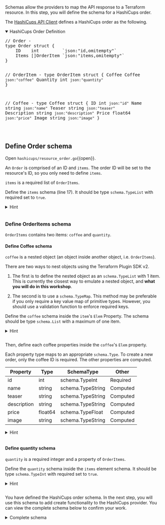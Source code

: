 Schemas allow the providers to map the API response to a Terraform resource. In this step, you will define the schema for a HashiCups order.

The [HashiCups API Client](https://github.com/hashicorp-demoapp/hashicups-client-go) defines a HashiCups order as the following.

<details style="padding-bottom: 1em;" open>
<summary>HashiCups Order Definition</summary>
<pre>
// Order -
type Order struct {
	ID    int         `json:"id,omitempty"`
	Items []OrderItem `json:"items,omitempty"`
}

// OrderItem -
type OrderItem struct {
	Coffee   Coffee `json:"coffee"`
	Quantity int    `json:"quantity"`
}

// Coffee -
type Coffee struct {
	ID          int          `json:"id"`
	Name        string       `json:"name"`
	Teaser      string       `json:"teaser"`
	Description string       `json:"description"`
	Price       float64      `json:"price"`
	Image       string       `json:"image"`
}
</pre>
</details>

## Define Order schema

Open `hashicups/resource_order.go`{{open}}.

An `Order` is comprised of an ID and `items`. The order ID will be set to the resource's ID, so you only need to define `items`.

`items` is a required list of `OrderItems`. 

Define the `items` schema (line 17). It should be type `schema.TypeList` with required set to `true`.

<details style="padding-bottom: 1em;">
<summary>Hint</summary>
```
"items": &schema.Schema{
    Type:     schema.TypeList,
    Required: true,
    Elem: &schema.Resource{}
}
```
</details>

### Define OrderItems schema

`OrderItems` contains two items: `coffee` and `quantity`. 

#### Define Coffee schema

`coffee` is a nested object (an object inside another object, i.e. `OrderItems`). 

There are two ways to nest objects using the Terraform Plugin SDK v2.

1. The first is to define the nested object as an `schema.TypeList` with 1 item. This is currently the closest way to emulate a nested object, and **what you will do in this workshop**.

1. The second is to use a `schema.TypeMap`. This method may be preferable if you only require a key value map of primitive types. However, you should use a validation function to enforce required keys.

Define the `coffee` schema inside the `item`'s `Elem` Property. The schema should be type `schema.List` with a maximum of one item.

<details style="padding-bottom: 1em;">
<summary>Hint</summary>
```diff
items": &schema.Schema{
    Type:     schema.TypeList,
    Required: true,
    Elem: &schema.Resource{
+     Schema: map[string]*schema.Schema{
+       "coffee": &schema.Schema{
+         Type:     schema.TypeList,
+         MaxItems: 1,
+         Required: true,
+         Elem: &schema.Resource{}
+       }
+     }
    }
}
```
</details>

Then, define each coffee properties inside the `coffee`'s `Elem` property.

Each property type maps to an appropriate `schema.Type`. To create a new order, only the coffee ID is required. The other properties are computed.

| Property    | Type    | SchemaType        | Other    |
| ----------- | ------- | ----------------- | -------- |
| id          | int     | schema.TypeInt    | Required |
| name        | string  | schema.TypeString | Computed |
| teaser      | string  | schema.TypeString | Computed |
| description | string  | schema.TypeString | Computed |
| price       | float64 | schema.TypeFloat  | Computed |
| image       | string  | schema.TypeString | Computed |

<details style="padding-bottom: 1em;">
<summary>Hint</summary>
```diff
"coffee": &schema.Schema{
    Type:     schema.TypeList,
    MaxItems: 1,
    Required: true,
    Elem: &schema.Resource{
+       Schema: map[string]*schema.Schema{
+           "id": &schema.Schema{
+               Type:     schema.TypeInt,
+               Required: true,
+           },
+           "name": &schema.Schema{
+               Type:     schema.TypeString,
+               Computed: true,
+           },
+           "teaser": &schema.Schema{
+               Type:     schema.TypeString,
+               Computed: true,
+           },
+           "description": &schema.Schema{
+               Type:     schema.TypeString,
+               Computed: true,
+           },
+           "price": &schema.Schema{
+               Type:     schema.TypeFloat,
+               Computed: true,
+           },
+           "image": &schema.Schema{
+               Type:     schema.TypeString,
+               Computed: true,
+           },
+       },
    },
},
</details>

#### Define quantity schema

`quantity` is a required integer and a property of `OrderItems`.

Define the `quantity` schema inside the `items` element schema. It should be type `schema.TypeInt` with required set to `true`.

<details style="padding-bottom: 1em;">
<summary>Hint</summary>
```
"quantity": &schema.Schema{
    Type:     schema.TypeInt,
    Required: true,
},
```
</details>

You have defined the HashiCups order schema. In the next step, you will use this schema to add create functionality to the HashiCups provider. You can view the complete schema below to confirm your work.

<details style="padding-bottom: 1em;">
<summary>Complete schema</summary>
Replace the line `Schema: map[string]*schema.Schema{}`, in your resourceOrder function with the following schema. Notice how the order resource schema resembles the API client's `Order` type.

```
Schema: map[string]*schema.Schema{
  "items": &schema.Schema{
    Type:     schema.TypeList,
    Required: true,
    Elem: &schema.Resource{
      Schema: map[string]*schema.Schema{
        "coffee": &schema.Schema{
          Type:     schema.TypeList,
          MaxItems: 1,
          Required: true,
          Elem: &schema.Resource{
            Schema: map[string]*schema.Schema{
              "id": &schema.Schema{
                Type:     schema.TypeInt,
                Required: true,
              },
              "name": &schema.Schema{
                Type:     schema.TypeString,
                Computed: true,
              },
              "teaser": &schema.Schema{
                Type:     schema.TypeString,
                Computed: true,
              },
              "description": &schema.Schema{
                Type:     schema.TypeString,
                Computed: true,
              },
              "price": &schema.Schema{
                Type:     schema.TypeFloat,
                Computed: true,
              },
              "image": &schema.Schema{
                Type:     schema.TypeString,
                Computed: true,
              },
            },
          },
        },
        "quantity": &schema.Schema{
          Type:     schema.TypeInt,
          Required: true,
        },
      },
    },
  },
},
```
</details>